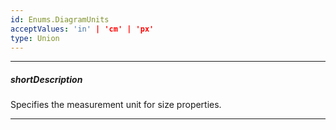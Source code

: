 ```yaml
---
id: Enums.DiagramUnits
acceptValues: 'in' | 'cm' | 'px'
type: Union
---
```

---
##### shortDescription
Specifies the measurement unit for size properties.

---
<!--
dxDiagramOptions.units(/api-reference/10 UI Components/dxDiagram/1 Configuration/units.md)(ui/diagram.d.ts)
dxDiagramOptions.viewUnits(/api-reference/10 UI Components/dxDiagram/1 Configuration/viewUnits.md)(ui/diagram.d.ts)
-->